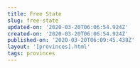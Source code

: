 ```yaml
---
title: Free State
slug: free-state
updated-on: '2020-03-20T06:06:54.924Z'
created-on: '2020-03-20T06:06:54.924Z'
published-on: '2020-03-20T06:09:45.438Z'
layout: '[provinces].html'
tags: provinces
---
```



